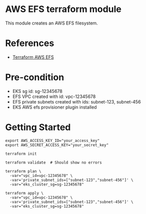 # AWS EFS terraform module
This module creates an AWS EFS filesystem.

# References
- [Terraform AWS EFS](https://github.com/terraform-aws-modules/terraform-aws-efs)

# Pre-condition
- EKS sg id: sg-12345678
- EFS VPC created with id: vpc-12345678
- EFS private subnets created with ids: subnet-123, subnet-456
- EKS AWS efs provisioner plugin installed

# Getting Started
```shell
export AWS_ACCESS_KEY_ID="your_access_key"
export AWS_SECRET_ACCESS_KEY="your_secret_key"

terraform init

terraform validate  # Should show no errors

terraform plan \
  -var="vpc_id=vpc-12345678" \
  -var='private_subnet_ids=["subnet-123","subnet-456"]' \
  -var="eks_cluster_sg=sg-12345678"

terraform apply \
  -var="vpc_id=vpc-12345678" \
  -var='private_subnet_ids=["subnet-123","subnet-456"]' \
  -var="eks_cluster_sg=sg-12345678"
```